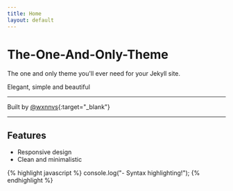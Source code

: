 ```yaml
---
title: Home
layout: default
---
```


# The-One-And-Only-Theme

The one and only theme you'll ever need for your Jekyll site.

Elegant, simple and beautiful

---

Built by [@wxnnvs](https://wxnnvs.ftp.sh/){:target="_blank"}

---

## Features

- Responsive design
- Clean and minimalistic

{% highlight javascript %}
console.log("- Syntax highlighting!");
{% endhighlight %}

